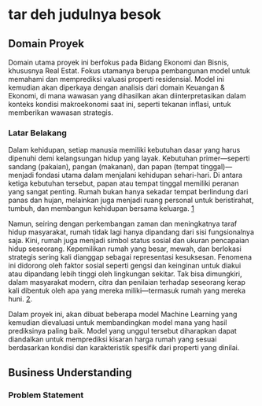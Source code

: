 # tar deh judulnya besok

## Domain Proyek 
Domain utama proyek ini berfokus pada Bidang Ekonomi dan Bisnis, khususnya Real Estat. Fokus utamanya berupa pembangunan model untuk memahami dan memprediksi valuasi properti residensial. Model ini kemudian akan diperkaya dengan analisis dari domain Keuangan & Ekonomi, di mana wawasan yang dihasilkan akan diinterpretasikan dalam konteks kondisi makroekonomi saat ini, seperti tekanan inflasi, untuk memberikan wawasan strategis.

### Latar Belakang
Dalam kehidupan, setiap manusia memiliki kebutuhan dasar yang harus dipenuhi demi kelangsungan hidup yang layak. Kebutuhan primer—seperti sandang (pakaian), pangan (makanan), dan papan (tempat tinggal)—menjadi fondasi utama dalam menjalani kehidupan sehari-hari. Di antara ketiga kebutuhan tersebut, papan atau tempat tinggal memiliki peranan yang sangat penting. Rumah bukan hanya sekadar tempat berlindung dari panas dan hujan, melainkan juga menjadi ruang personal untuk beristirahat, tumbuh, dan membangun kehidupan bersama keluarga. [1](https://doi.org/10.35794/emba.v11i3.50231)

Namun, seiring dengan perkembangan zaman dan meningkatnya taraf hidup masyarakat, rumah tidak lagi hanya dipandang dari sisi fungsionalnya saja. Kini, rumah juga menjadi simbol status sosial dan ukuran pencapaian hidup seseorang. Kepemilikan rumah yang besar, mewah, dan berlokasi strategis sering kali dianggap sebagai representasi kesuksesan. Fenomena ini didorong oleh faktor sosial seperti gengsi dan keinginan untuk diakui atau dipandang lebih tinggi oleh lingkungan sekitar. Tak bisa dimungkiri, dalam masyarakat modern, citra dan penilaian terhadap seseorang kerap kali dibentuk oleh apa yang mereka miliki—termasuk rumah yang mereka huni. [2](https://doi.org/10.36040/jati.v7i1.6343).

Dalam proyek ini, akan dibuat beberapa model Machine Learning yang kemudian dievaluasi untuk membandingkan model mana yang hasil prediksinya paling baik. Model yang unggul tersebut diharapkan dapat diandalkan untuk memprediksi kisaran harga rumah yang sesuai berdasarkan kondisi dan karakteristik spesifik dari properti yang dinilai.

## Business Understanding

### Problem Statement

